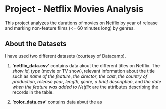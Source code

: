 # Project - Netflix Movies Analysis

This project analyzes the durations of movies on Netflix by year of release and marking non-feature films (<= 60 minutes long) by genres. 

## About the Datasets
I have used two different datasets (courtesy of Datacamp).

1. **‘netflix_data.csv’** contains data about the different titles on Netflix. The _show id_, _type_ (movie or TV show), relevant information about the title such as _name of the feature_, _the director_, _the cast_, _the country of production_, _release year_, _length_, _genre_, _a brief description_, and _the date when the feature was added to Netflix_ are the attributes describing the records in the table.  

2. **‘color_data.csv’** contains data about the as
